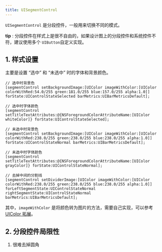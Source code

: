 ```yaml
---
title: UISegmentControl
---
```


`UISegmentControl` 是分段控件，一般用来切换不同的模式。

**tip** : 分段控件在样式上是很不自由的，如果设计图上的分段控件和系统控件不符，建议使用多个 `UIButton`自定义实现。

## 1. 样式设置

主要是设置 “选中” 和 “未选中” 时的字体和背景颜色。

```objc
// 选中时背景色
[segmentControl setBackgroundImage:[UIColor imageWithColor:[UIColor colorWithRed:54.0/255 green:181.0/255 blue:157.0/255 alpha:1.0]] forState:UIControlStateSelected barMetrics:UIBarMetricsDefault];

// 选中时字体颜色
[segmentControl setTitleTextAttributes:@{NSForegroundColorAttributeName:[UIColor whiteColor]} forState:UIControlStateSelected];
        
// 未选中时背景色
[segmentControl setBackgroundImage:[UIColor imageWithColor:[UIColor colorWithRed:238.0/255 green:238.0/255 blue:238.0/255 alpha:1.0]] forState:UIControlStateNormal barMetrics:UIBarMetricsDefault];

// 未选中时字体颜色
[segmentControl setTitleTextAttributes:@{NSForegroundColorAttributeName:[UIColor grayColor]} forState:UIControlStateNormal];
        
// 去掉中间的分割线
[segmentControl setDividerImage:[UIColor imageWithColor:[UIColor colorWithRed:238.0/255 green:238.0/255 blue:238.0/255 alpha:1.0]] forLeftSegmentState:UIControlStateNormal rightSegmentState:UIControlStateNormal barMetrics:UIBarMetricsDefault];
```

其中，`imageWithColor` 是将颜色转为图片的方法，需要自己实现，可以参考 [UIColor 拓展](https://professordeng.com/ios/2020/07/13/UIColor.html)。

## 2. 分段控件局限性

1. 很难去掉圆角



